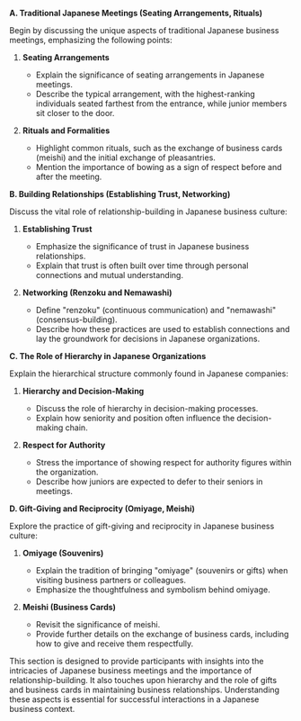 **A. Traditional Japanese Meetings (Seating Arrangements, Rituals)**

Begin by discussing the unique aspects of traditional Japanese business meetings, emphasizing the following points:

1. **Seating Arrangements**

   - Explain the significance of seating arrangements in Japanese meetings.
   - Describe the typical arrangement, with the highest-ranking individuals seated farthest from the entrance, while junior members sit closer to the door.

2. **Rituals and Formalities**

   - Highlight common rituals, such as the exchange of business cards (meishi) and the initial exchange of pleasantries.
   - Mention the importance of bowing as a sign of respect before and after the meeting.

**B. Building Relationships (Establishing Trust, Networking)**

Discuss the vital role of relationship-building in Japanese business culture:

1. **Establishing Trust**

   - Emphasize the significance of trust in Japanese business relationships.
   - Explain that trust is often built over time through personal connections and mutual understanding.

2. **Networking (Renzoku and Nemawashi)**

   - Define "renzoku" (continuous communication) and "nemawashi" (consensus-building).
   - Describe how these practices are used to establish connections and lay the groundwork for decisions in Japanese organizations.

**C. The Role of Hierarchy in Japanese Organizations**

Explain the hierarchical structure commonly found in Japanese companies:

1. **Hierarchy and Decision-Making**

   - Discuss the role of hierarchy in decision-making processes.
   - Explain how seniority and position often influence the decision-making chain.

2. **Respect for Authority**

   - Stress the importance of showing respect for authority figures within the organization.
   - Describe how juniors are expected to defer to their seniors in meetings.

**D. Gift-Giving and Reciprocity (Omiyage, Meishi)**

Explore the practice of gift-giving and reciprocity in Japanese business culture:

1. **Omiyage (Souvenirs)**

   - Explain the tradition of bringing "omiyage" (souvenirs or gifts) when visiting business partners or colleagues.
   - Emphasize the thoughtfulness and symbolism behind omiyage.

2. **Meishi (Business Cards)**

   - Revisit the significance of meishi.
   - Provide further details on the exchange of business cards, including how to give and receive them respectfully.

This section is designed to provide participants with insights into the intricacies of Japanese business meetings and the importance of relationship-building. It also touches upon hierarchy and the role of gifts and business cards in maintaining business relationships. Understanding these aspects is essential for successful interactions in a Japanese business context.